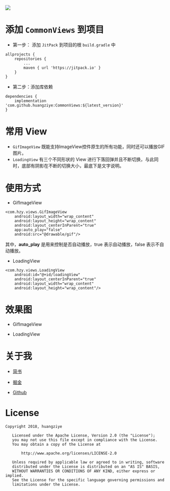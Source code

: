 [![](https://jitpack.io/v/huangziye/base.svg)](https://jitpack.io/#huangziye/CommonViews)

# 添加 `CommonViews` 到项目

- 第一步： 添加 `JitPack` 到项目的根 `build.gradle` 中


```android
allprojects {
    repositories {
        ...
        maven { url 'https://jitpack.io' }
    }
}
```

- 第二步：添加库依赖


```android
dependencies {
    implementation 'com.github.huangziye:CommonViews:${latest_version}'
}
```


# 常用 View

- `GifImageView` 既能支持ImageView控件原生的所有功能，同时还可以播放GIF图片。
- `LoadingView`  有三个不同形状的 View 进行下落回弹并且不断切换，与此同时，底部有阴影在不断的切换大小，最底下是文字说明。





# 使用方式

- GifImageView

```
<com.hzy.views.GifImageView
    android:layout_width="wrap_content"
    android:layout_height="wrap_content"
    android:layout_centerInParent="true"
    app:auto_play="false"
    android:src="@drawable/gif"/>
```

其中，**auto_play** 是用来控制是否自动播放，true 表示自动播放，false 表示不自动播放。


- LoadingView

```
<com.hzy.views.LoadingView
    android:id="@+id/loadingView"
    android:layout_centerInParent="true"
    android:layout_width="wrap_content"
    android:layout_height="wrap_content"/>
```



# 效果图

- GifImageView



- LoadingView











# 关于我


- [简书](https://user-gold-cdn.xitu.io/2018/7/26/164d5709442f7342)

- [掘金](https://juejin.im/user/5ad93382518825671547306b)

- [Github](https://github.com/huangziye)


# License

```
Copyright 2018, huangziye

   Licensed under the Apache License, Version 2.0 (the "License");
   you may not use this file except in compliance with the License.
   You may obtain a copy of the License at

       http://www.apache.org/licenses/LICENSE-2.0

   Unless required by applicable law or agreed to in writing, software
   distributed under the License is distributed on an "AS IS" BASIS,
   WITHOUT WARRANTIES OR CONDITIONS OF ANY KIND, either express or implied.
   See the License for the specific language governing permissions and
   limitations under the License.
```


